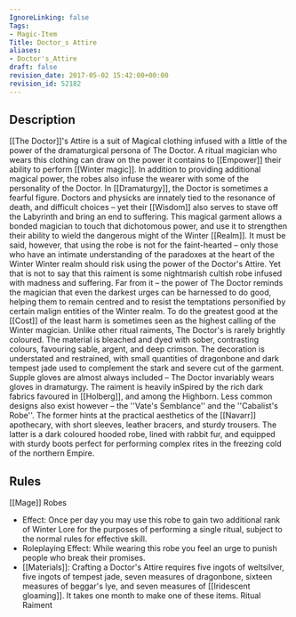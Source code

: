 ```yaml
---
IgnoreLinking: false
Tags:
- Magic-Item
Title: Doctor_s Attire
aliases:
- Doctor's_Attire
draft: false
revision_date: 2017-05-02 15:42:00+00:00
revision_id: 52182
---
```


## Description
[[The Doctor]]'s Attire is a suit of Magical clothing infused with a little of the power of the dramaturgical persona of The Doctor. A ritual magician who wears this clothing can draw on the power it contains to [[Empower]] their ability to perform [[Winter magic]]. In addition to providing additional magical power, the robes also infuse the wearer with some of the personality of the Doctor.
In [[Dramaturgy]], the Doctor is sometimes a fearful figure. Doctors and physicks are innately tied to the resonance of death, and difficult choices – yet their [[Wisdom]] also serves to stave off the Labyrinth and bring an end to suffering. This magical garment allows a bonded magician to touch that dichotomous power, and use it to strengthen their ability to wield the dangerous might of the Winter [[Realm]]. It must be said, however, that using the robe is not for the faint-hearted – only those who have an intimate understanding of the paradoxes at the heart of the Winter Winter realm should risk using the power of the Doctor's Attire.
Yet that is not to say that this raiment is some nightmarish cultish robe infused with madness and suffering. Far from it – the power of The Doctor reminds the magician that even the darkest urges can be harnessed to do good, helping them to remain centred and to resist the temptations personified by certain malign entities of the Winter realm. To do the greatest good at the [[Cost]] of the least harm is sometimes seen as the highest calling of the Winter magician.
Unlike other ritual raiments, The Doctor's is rarely brightly coloured. The material is bleached and dyed with sober, contrasting colours, favouring sable, argent, and deep crimson. The decoration is understated and restrained, with small quantities of dragonbone and dark tempest jade used to complement the stark and severe cut of the garment. Supple gloves are almost always included – The Doctor invariably wears gloves in dramaturgy.
The raiment is heavily inSpired by the rich dark fabrics favoured in [[Holberg]], and among the Highborn. Less common designs also exist however – the ''Vate's Semblance'' and the ''Cabalist's Robe''. The former hints at the practical aesthetics of the [[Navarr]] apothecary, with short sleeves, leather bracers, and sturdy trousers. The latter is a dark coloured hooded robe, lined with rabbit fur, and equipped with sturdy boots perfect for performing complex rites in the freezing cold of the northern Empire.
## Rules
[[Mage]] Robes
* Effect: Once per day you may use this robe to gain two additional rank of Winter Lore for the purposes of performing a single ritual, subject to the normal rules for effective skill.
* Roleplaying Effect: While wearing this robe you feel an urge to punish people who break their promises.
* [[Materials]]: Crafting a Doctor's Attire requires five ingots of weltsilver, five ingots of tempest jade, seven measures of dragonbone, sixteen measures of beggar's lye, and seven measures of [[Iridescent gloaming]]. It takes one month to make one of these items.
Ritual Raiment